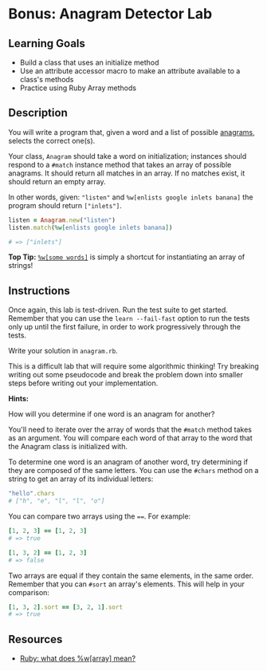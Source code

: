 # Bonus: Anagram Detector Lab

## Learning Goals

- Build a class that uses an initialize method
- Use an attribute accessor macro to make an attribute available to a class's
  methods
- Practice using Ruby Array methods

## Description

You will write a program that, given a word and a list of possible
[anagrams][anagrams], selects the correct one(s).

Your class, `Anagram` should take a word on initialization; instances should
respond to a `#match` instance method that takes an array of possible anagrams.
It should return all matches in an array. If no matches exist, it should return
an empty array.

In other words, given: `"listen"` and `%w[enlists google inlets banana]` the
program should return `["inlets"]`.

```ruby
listen = Anagram.new("listen")
listen.match(%w[enlists google inlets banana])

# => ["inlets"]
```

**Top Tip:** [`%w[some words]`][array_shortcut] is simply a shortcut for
instantiating an array of strings!

## Instructions

Once again, this lab is test-driven. Run the test suite to get started. Remember
that you can use the `learn --fail-fast` option to run the tests only up until
the first failure, in order to work progressively through the tests.

Write your solution in `anagram.rb`.

This is a difficult lab that will require some algorithmic thinking! Try breaking
writing out some pseudocode and break the problem down into smaller steps before
writing out your implementation.

**Hints:**

How will you determine if one word is an anagram for another?

You'll need to iterate over the array of words that the `#match` method
takes as an argument. You will compare each word of that array to the word
that the Anagram class is initialized with.

To determine one word is an anagram of another word, try determining if they are
composed of the same letters. You can use the `#chars` method on a string to
get an array of its individual letters:

```rb
"hello".chars
# ["h", "e", "l", "l", "o"]
```

You can compare two arrays using the `==`. For example:

```ruby
[1, 2, 3] == [1, 2, 3]
# => true

[1, 3, 2] == [1, 2, 3]
# => false
```

Two arrays are equal if they contain the same elements, in the same order.
Remember that you can `#sort` an array's elements. This will help in your
comparison:

```ruby
[1, 3, 2].sort == [3, 2, 1].sort
# => true
```

## Resources

- [Ruby: what does %w[array] mean?][array_shortcut]

[anagrams]: http://www.dictionary.com/browse/anagram
[array_shortcut]: http://stackoverflow.com/questions/1274675/ruby-what-does-warray-mean
